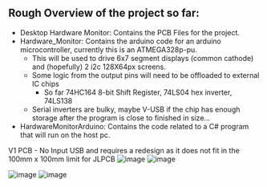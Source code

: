 ## Rough Overview of the project so far:
- Desktop Hardware Monitor: Contains the PCB Files for the project.
- Hardware_Monitor: Contains the arduino code for an arduino microcontroller, currently this is an ATMEGA328p-pu. 
  - This will be used to drive 6x7 segment displays (common cathode) and (hopefully) 2 i2c 128X64px screens.
  - Some logic from the output pins will need to be offloaded to external IC chips
    - So far 74HC164 8-bit Shift Register, 74LS04 hex inverter, 74LS138 
  - Serial inverters are bulky, maybe V-USB if the chip has enough storage after the program is close to finished in size...
- HardwareMonitorArduino: Contains the code related to a C# program that will run on the host pc.


V1 PCB - No Input USB and requires a redesign as it does not fit in the 100mm x 100mm limit for JLPCB 
![image](https://user-images.githubusercontent.com/17328603/209707424-7096c170-6445-47aa-ab08-60545302a16b.png)
![image](https://user-images.githubusercontent.com/17328603/209707455-d6b06ad0-9271-49c7-8f36-b91f36c78ed2.png)

![image](https://user-images.githubusercontent.com/17328603/209707742-dd3dd74a-8d41-40a7-9881-97eeaa1c6d4e.png)
![image](https://user-images.githubusercontent.com/17328603/209707818-6f252a66-b10a-48a6-becb-60d5ec2c0b9e.png)
